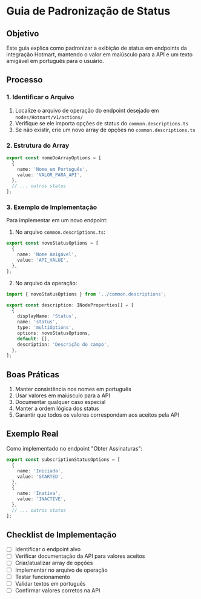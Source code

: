 # Guia de Padronização de Status

## Objetivo
Este guia explica como padronizar a exibição de status em endpoints da integração Hotmart, mantendo o valor em maiúsculo para a API e um texto amigável em português para o usuário.

## Processo

### 1. Identificar o Arquivo
1. Localize o arquivo de operação do endpoint desejado em `nodes/Hotmart/v1/actions/`
2. Verifique se ele importa opções de status do `common.descriptions.ts`
3. Se não existir, crie um novo array de opções no `common.descriptions.ts`

### 2. Estrutura do Array
```typescript
export const nomeDoArrayOptions = [
  {
    name: 'Nome em Português',
    value: 'VALOR_PARA_API',
  },
  // ... outros status
];
```

### 3. Exemplo de Implementação
Para implementar em um novo endpoint:

1. No arquivo `common.descriptions.ts`:
```typescript
export const novoStatusOptions = [
  {
    name: 'Nome Amigável',
    value: 'API_VALUE',
  },
];
```

2. No arquivo da operação:
```typescript
import { novoStatusOptions } from '../common.descriptions';

export const description: INodeProperties[] = [
  {
    displayName: 'Status',
    name: 'status',
    type: 'multiOptions',
    options: novoStatusOptions,
    default: [],
    description: 'Descrição do campo',
  },
];
```

## Boas Práticas
1. Manter consistência nos nomes em português
2. Usar valores em maiúsculo para a API
3. Documentar qualquer caso especial
4. Manter a ordem lógica dos status
5. Garantir que todos os valores correspondam aos aceitos pela API

## Exemplo Real
Como implementado no endpoint "Obter Assinaturas":
```typescript
export const subscriptionStatusOptions = [
  {
    name: 'Iniciada',
    value: 'STARTED',
  },
  {
    name: 'Inativa',
    value: 'INACTIVE',
  },
  // ... outros status
];
```

## Checklist de Implementação
- [ ] Identificar o endpoint alvo
- [ ] Verificar documentação da API para valores aceitos
- [ ] Criar/atualizar array de opções
- [ ] Implementar no arquivo de operação
- [ ] Testar funcionamento
- [ ] Validar textos em português
- [ ] Confirmar valores corretos na API
